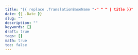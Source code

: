 ```yaml
---
title: "{{ replace .TranslationBaseName "-" " " | title }}"
date: {{ .Date }}
slug: ""
description: ""
keywords: []
draft: true
tags: []
math: true
toc: false
---
```

